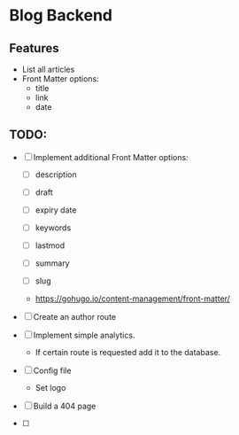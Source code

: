 # Blog Backend

## Features
- List all articles
- Front Matter options:
    - title
    - link
    - date

## TODO:
-[ ] Implement additional Front Matter options:
    - [ ] description
    - [ ] draft
 
    - [ ] expiry date
 
    - [ ] keywords
 
    - [ ] lastmod
 
    - [ ] summary
 
    - [ ] slug
 
    - https://gohugo.io/content-management/front-matter/

-[ ] Create an author route

-[ ] Implement simple analytics. 
    - If certain route is requested add it to the database.

-[ ] Config file
  - Set logo

-[ ] Build a 404 page

-[ ]
